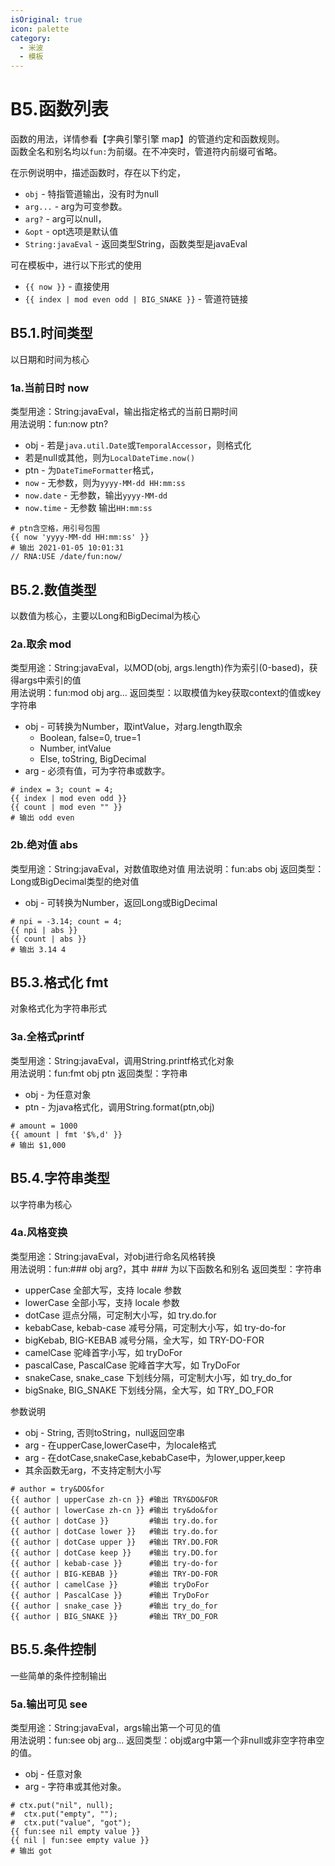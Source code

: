 ```yaml
---
isOriginal: true
icon: palette
category:
  - 米波
  - 模板
---
```


# B5.函数列表

函数的用法，详情参看【字典引擎引擎 map】的管道约定和函数规则。  
函数全名和别名均以`fun:`为前缀。在不冲突时，管道符内前缀可省略。

在示例说明中，描述函数时，存在以下约定，

* `obj` - 特指管道输出，没有时为null
* `arg...` - arg为可变参数。
* `arg?` - arg可以null，
* `&opt` - opt选项是默认值
* `String:javaEval` - 返回类型String，函数类型是javaEval

可在模板中，进行以下形式的使用

* `{{ now }}` - 直接使用
* `{{ index | mod even odd | BIG_SNAKE }}` - 管道符链接

## B5.1.时间类型

以日期和时间为核心

### 1a.当前日时 now

类型用途：String:javaEval，输出指定格式的当前日期时间  
用法说明：fun:now ptn?

* obj - 若是`java.util.Date`或`TemporalAccessor`，则格式化
* 若是null或其他，则为`LocalDateTime.now()`
* ptn - 为`DateTimeFormatter`格式，
* `now` - 无参数，则为`yyyy-MM-dd HH:mm:ss`
* `now.date` - 无参数，输出`yyyy-MM-dd`
* `now.time` - 无参数 输出`HH:mm:ss`

```text
# ptn含空格，用引号包围
{{ now 'yyyy-MM-dd HH:mm:ss' }}
# 输出 2021-01-05 10:01:31
// RNA:USE /date/fun:now/
```

## B5.2.数值类型

以数值为核心，主要以Long和BigDecimal为核心

### 2a.取余 mod

类型用途：String:javaEval，以MOD(obj, args.length)作为索引(0-based)，获得args中索引的值  
用法说明：fun:mod obj arg...
返回类型：以取模值为key获取context的值或key字符串

* obj - 可转换为Number，取intValue，对arg.length取余
  - Boolean, false=0, true=1
  - Number, intValue
  - Else, toString, BigDecimal
* arg - 必须有值，可为字符串或数字。

```text
# index = 3; count = 4;
{{ index | mod even odd }}
{{ count | mod even "" }}
# 输出 odd even
```

### 2b.绝对值 abs

类型用途：String:javaEval，对数值取绝对值
用法说明：fun:abs obj
返回类型：Long或BigDecimal类型的绝对值

* obj - 可转换为Number，返回Long或BigDecimal

```text
# npi = -3.14; count = 4;
{{ npi | abs }}
{{ count | abs }}
# 输出 3.14 4
```

## B5.3.格式化 fmt

对象格式化为字符串形式

### 3a.全格式printf

类型用途：String:javaEval，调用String.printf格式化对象  
用法说明：fun:fmt obj ptn
返回类型：字符串

* obj - 为任意对象
* ptn - 为java格式化，调用String.format(ptn,obj)

```text
# amount = 1000
{{ amount | fmt '$%,d' }}
# 输出 $1,000
```

## B5.4.字符串类型

以字符串为核心

### 4a.风格变换

类型用途：String:javaEval，对obj进行命名风格转换  
用法说明：fun:### obj arg?，其中 ### 为以下函数名和别名
返回类型：字符串

* upperCase 全部大写，支持 locale 参数
* lowerCase 全部小写，支持 locale 参数
* dotCase 逗点分隔，可定制大小写，如 try.do.for
* kebabCase, kebab-case 减号分隔，可定制大小写，如 try-do-for
* bigKebab, BIG-KEBAB 减号分隔，全大写，如 TRY-DO-FOR
* camelCase 驼峰首字小写，如 tryDoFor
* pascalCase, PascalCase 驼峰首字大写，如 TryDoFor
* snakeCase, snake_case 下划线分隔，可定制大小写，如 try_do_for
* bigSnake, BIG_SNAKE 下划线分隔，全大写，如 TRY_DO_FOR

参数说明

* obj - String, 否则toString，null返回空串
* arg - 在upperCase,lowerCase中，为locale格式
* arg - 在dotCase,snakeCase,kebabCase中，为lower,upper,keep
* 其余函数无arg，不支持定制大小写
  
 ```text
 # author = try&DO&for
 {{ author | upperCase zh-cn }} #输出 TRY&DO&FOR
 {{ author | lowerCase zh-cn }} #输出 try&do&for
 {{ author | dotCase }}         #输出 try.do.for
 {{ author | dotCase lower }}   #输出 try.do.for
 {{ author | dotCase upper }}   #输出 TRY.DO.FOR
 {{ author | dotCase keep }}    #输出 try.DO.for
 {{ author | kebab-case }}      #输出 try-do-for
 {{ author | BIG-KEBAB }}       #输出 TRY-DO-FOR
 {{ author | camelCase }}       #输出 tryDoFor
 {{ author | PascalCase }}      #输出 TryDoFor
 {{ author | snake_case }}      #输出 try_do_for
 {{ author | BIG_SNAKE }}       #输出 TRY_DO_FOR
 ```

## B5.5.条件控制

一些简单的条件控制输出

### 5a.输出可见 see

类型用途：String:javaEval，args输出第一个可见的值  
用法说明：fun:see obj arg...
返回类型：obj或arg中第一个非null或非空字符串空的值。

* obj - 任意对象
* arg - 字符串或其他对象。

```text
# ctx.put("nil", null);
#  ctx.put("empty", "");
#  ctx.put("value", "got");
{{ fun:see nil empty value }}
{{ nil | fun:see empty value }}
# 输出 got
```
